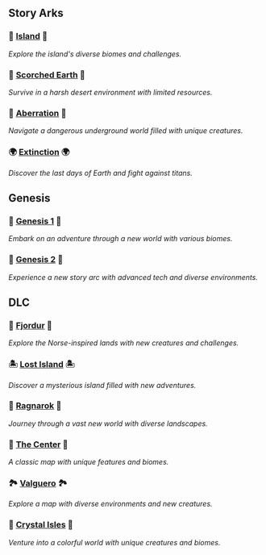 ## Story Arks

### 🌴 [Island](Island.md) 🌴
*Explore the island's diverse biomes and challenges.*

### 🌵 [Scorched Earth](Scorched-Earth.md) 🌵
*Survive in a harsh desert environment with limited resources.*

### 🦠 [Aberration](Aberration.md) 🦠
*Navigate a dangerous underground world filled with unique creatures.*

### 🌍 [Extinction](Extinction.md) 🌍
*Discover the last days of Earth and fight against titans.*

## Genesis

### 🌌 [Genesis 1](Genesis1.md) 🌌
*Embark on an adventure through a new world with various biomes.*

### 🚀 [Genesis 2](Genesis2.md) 🚀
*Experience a new story arc with advanced tech and diverse environments.*

## DLC

### 🏰 [Fjordur](Fjordur.md) 🏰
*Explore the Norse-inspired lands with new creatures and challenges.*

### 🏝️ [Lost Island](Lost-Island.md) 🏝️
*Discover a mysterious island filled with new adventures.*

### 🌋 [Ragnarok](Ragnarok.md) 🌋
*Journey through a vast new world with diverse landscapes.*

### 🌲 [The Center](TheCenter.md) 🌲
*A classic map with unique features and biomes.*

### 🏞️ [Valguero](Valguero.md) 🏞️
*Explore a map with diverse environments and new creatures.*

### 💎 [Crystal Isles](Crystal-Isles.md) 💎
*Venture into a colorful world with unique creatures and biomes.*

